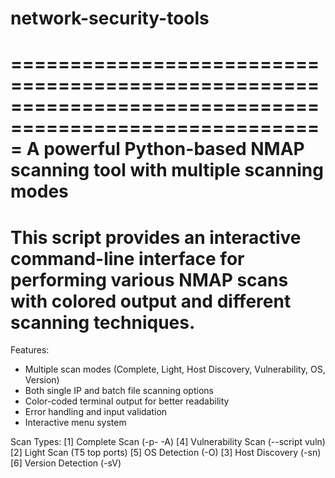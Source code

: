 # network-security-tools
=========================================================================================================
            A powerful Python-based NMAP scanning tool with multiple scanning modes
=========================================================================================================
This script provides an interactive command-line interface for performing various NMAP scans
with colored output and different scanning techniques.
=========================================================================================================

Features:
- Multiple scan modes (Complete, Light, Host Discovery, Vulnerability, OS, Version)
- Both single IP and batch file scanning options
- Color-coded terminal output for better readability
- Error handling and input validation
- Interactive menu system

Scan Types:
[1] Complete Scan (-p- -A)       [4] Vulnerability Scan (--script vuln)
[2] Light Scan (T5 top ports)    [5] OS Detection (-O)
[3] Host Discovery (-sn)         [6] Version Detection (-sV)
